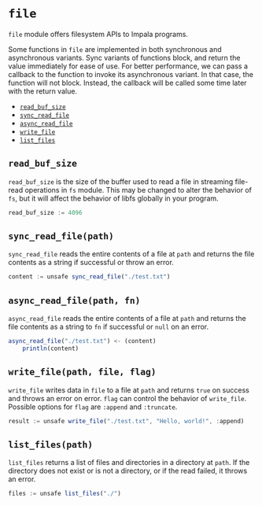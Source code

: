 # `file`
`file` module offers filesystem APIs to Impala programs.

Some functions in `file` are implemented in both synchronous and asynchronous variants.
Sync variants of functions block, and return the value immediately for ease of use.
For better performance, we can pass a callback to the function to invoke its asynchronous variant.
In that case, the function will not block. Instead, the callback will be called some time later with the return value.

 - [`read_buf_size`](#read_buf_size)
 - [`sync_read_file`](#sync_read_filepath)
 - [`async_read_file`](#async_read_filepath-fn)
 - [`write_file`](#write_filepath-file-flag)
 - [`list_files`](#list_filespath)

## `read_buf_size`
`read_buf_size` is the size of the buffer used to read a file in streaming file-read operations in `fs` module.
This may be changed to alter the behavior of `fs`, but it will affect the behavior of libfs globally in your program.
```js
read_buf_size := 4096
```

## `sync_read_file(path)`
`sync_read_file` reads the entire contents of a file at `path` and returns the file contents as a string if successful or throw an error.
```js
content := unsafe sync_read_file("./test.txt")
```

## `async_read_file(path, fn)`
`async_read_file` reads the entire contents of a file at `path` and returns the file contents as a string to `fn` if successful or `null` on an error.
```js
async_read_file("./test.txt") <- (content)
    println(content)
```

## `write_file(path, file, flag)`
`write_file` writes data in `file` to a file at `path` and returns `true` on success and throws an error on error.
`flag` can control the behavior of `write_file`. Possible options for `flag` are `:append` and `:truncate`.
```js
result := unsafe write_file("./test.txt", "Hello, world!", :append)
```

## `list_files(path)`
`list_files` returns a list of files and directories in a directory at `path`.
If the directory does not exist or is not a directory, or if the read failed, it throws an error.
```js
files := unsafe list_files("./")
```
